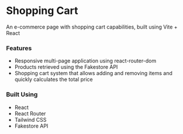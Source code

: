 # Shopping Cart

An e-commerce page with shopping cart capabilities, built using Vite + React

### Features

- Responsive multi-page application using react-router-dom
- Products retrieved using the Fakestore API
- Shopping cart system that allows adding and removing items and quickly calculates the total price

### Built Using

- React
- React Router
- Tailwind CSS
- Fakestore API